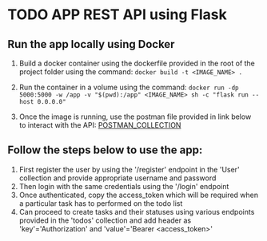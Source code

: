 # TODO APP REST API using Flask

## Run the app locally using Docker

1. Build a docker container using the dockerfile provided in the root of the project folder using the command:
`docker build -t <IMAGE_NAME> .`

2. Run the container in a volume using the command:
`docker run -dp 5000:5000 -w /app -v "$(pwd):/app" <IMAGE_NAME> sh -c "flask run --host 0.0.0.0"`

3. Once the image is running, use the postman file provided in link below to interact with the API:
[POSTMAN_COLLECTION](https://api.postman.com/collections/20771641-78558435-933a-4a76-8496-6f5ef6bcce76?access_key=PMAT-01GZ3R376J46SCZ998SEXWDS7R)

## Follow the steps below to use the app:

1. First register the user by using the '/register' endpoint in the 'User' collection and provide appropriate username and password
2. Then login with the same credentials using the '/login' endpoint
3. Once authenticated, copy the access_token which will be required when a particular task has to performed on the todo list
4. Can proceed to create tasks and their statuses using various endpoints provided in the 'todos' collection and add header as 'key'='Authorization' and 'value'='Bearer <access_token>' 